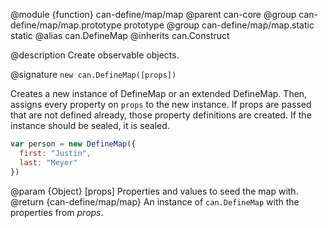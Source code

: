 @module {function} can-define/map/map
@parent can-core
@group can-define/map/map.prototype prototype
@group can-define/map/map.static static
@alias can.DefineMap
@inherits can.Construct

@description Create observable objects.

@signature `new can.DefineMap([props])`

Creates a new instance of DefineMap or an extended DefineMap. Then, assigns every property on `props` to the new instance.  If props are passed that are not defined already, those property definitions are created.  If the instance should be sealed, it is sealed.

```js
var person = new DefineMap({
  first: "Justin",
  last: "Meyer"
})
```

  @param {Object} [props] Properties and values to seed the map with.
  @return {can-define/map/map} An instance of `can.DefineMap` with the properties from _props_.

